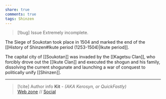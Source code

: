 ```yaml
---
share: true
comments: true
tags: Shinzen
---
```

> [!bug] Issue
> Extremely incomplete.

The Siege of Soukotan took place in 1504 and marked the end of the [[History of Shinzen#Ikute period (1253-1504)|Ikute period]].

The capital city of [[Soukotan]] was invaded by the [[Kagetsu Clan]], who forcibly drove out the [[Ikute Clan]] and executed the shogun and his family, dissolving the current shogunate and launching a war of conquest to politically unify [[Shinzen]].

-----
> [!cite] Author info
> **Kit** - *(AKA Kerosyn, or QuickFastly)*\
> [Web zone](https://kerosyn.link) // [Social](https://m.tripulse.link/@kit)